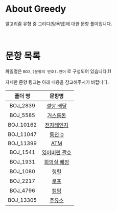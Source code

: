 # About Greedy

알고리즘 유형 중 그리디(탐욕법)에 대한 문항 풀이입니다.

<br>

# 문항 목록

파일명은 `BOJ_(문항의 번호).언어` 로 구성되어 있습니다.11

자세한 문항 링크는 아래 내용을 참고해주시기 바랍니다.

|  폴더 명  |                        문항명                         |
| :-------: | :---------------------------------------------------: |
| BOJ_2839  |   [설탕 배달](https://www.acmicpc.net/problem/2839)   |
| BOJ_5585  |   [거스름돈](https://www.acmicpc.net/problem/5585)    |
| BOJ_10162 |  [전자레인지](https://www.acmicpc.net/problem/10162)  |
| BOJ_11047 |    [동전 0](https://www.acmicpc.net/problem/11047)    |
| BOJ_11399 |     [ATM](https://www.acmicpc.net/problem/11399)      |
| BOJ_1541  | [잃어버린 괄호](https://www.acmicpc.net/problem/1541) |
| BOJ_1931  |  [회의실 배정](https://www.acmicpc.net/problem/1931)  |
| BOJ_1080  |     [행렬](https://www.acmicpc.net/problem/1080)      |
| BOJ_2217  |     [로프](https://www.acmicpc.net/problem/2217)      |
| BOJ_4796  |     [캠핑](https://www.acmicpc.net/problem/4796)      |
| BOJ_13305 |    [주유소](https://www.acmicpc.net/problem/13305)    |
